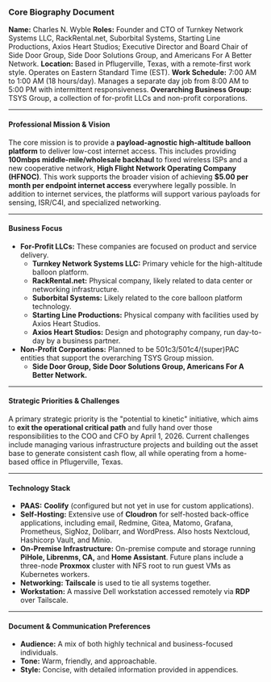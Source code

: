 ### Core Biography Document

**Name:** Charles N. Wyble
**Roles:** Founder and CTO of Turnkey Network Systems LLC, RackRental.net, Suborbital Systems, Starting Line Productions, Axios Heart Studios; Executive Director and Board Chair of Side Door Group, Side Door Solutions Group, and Americans For A Better Network.
**Location:** Based in Pflugerville, Texas, with a remote-first work style. Operates on Eastern Standard Time (EST).
**Work Schedule:** 7:00 AM to 1:00 AM (18 hours/day). Manages a separate day job from 8:00 AM to 5:00 PM with intermittent responsiveness.
**Overarching Business Group:** TSYS Group, a collection of for-profit LLCs and non-profit corporations.

---

#### **Professional Mission & Vision**
The core mission is to provide a **payload-agnostic high-altitude balloon platform** to deliver low-cost internet access. This includes providing **100mbps middle-mile/wholesale backhaul** to fixed wireless ISPs and a new cooperative network, **High Flight Network Operating Company (HFNOC)**. This work supports the broader vision of achieving **$5.00 per month per endpoint internet access** everywhere legally possible. In addition to internet services, the platforms will support various payloads for sensing, ISR/C4I, and specialized networking.

---

#### **Business Focus**
* **For-Profit LLCs:** These companies are focused on product and service delivery.
    * **Turnkey Network Systems LLC:** Primary vehicle for the high-altitude balloon platform.
    * **RackRental.net:** Physical company, likely related to data center or networking infrastructure.
    * **Suborbital Systems:** Likely related to the core balloon platform technology.
    * **Starting Line Productions:** Physical company with facilities used by Axios Heart Studios.
    * **Axios Heart Studios:** Design and photography company, run day-to-day by a business partner.
* **Non-Profit Corporations:** Planned to be 501c3/501c4/(super)PAC entities that support the overarching TSYS Group mission.
    * **Side Door Group, Side Door Solutions Group, Americans For A Better Network.**

---

#### **Strategic Priorities & Challenges**
A primary strategic priority is the "potential to kinetic" initiative, which aims to **exit the operational critical path** and fully hand over those responsibilities to the COO and CFO by April 1, 2026. Current challenges include managing various infrastructure projects and building out the asset base to generate consistent cash flow, all while operating from a home-based office in Pflugerville, Texas.

---

#### **Technology Stack**
* **PAAS:** **Coolify** (configured but not yet in use for custom applications).
* **Self-Hosting:** Extensive use of **Cloudron** for self-hosted back-office applications, including email, Redmine, Gitea, Matomo, Grafana, Prometheus, SigNoz, Dolibarr, and WordPress. Also hosts Nextcloud, Hashicorp Vault, and Minio.
* **On-Premise Infrastructure:** On-premise compute and storage running **PiHole, Librenms, CA,** and **Home Assistant**. Future plans include a three-node **Proxmox** cluster with NFS root to run guest VMs as Kubernetes workers.
* **Networking:** **Tailscale** is used to tie all systems together.
* **Workstation:** A massive Dell workstation accessed remotely via **RDP** over Tailscale.

---

#### **Document & Communication Preferences**
* **Audience:** A mix of both highly technical and business-focused individuals.
* **Tone:** Warm, friendly, and approachable.
* **Style:** Concise, with detailed information provided in appendices.

